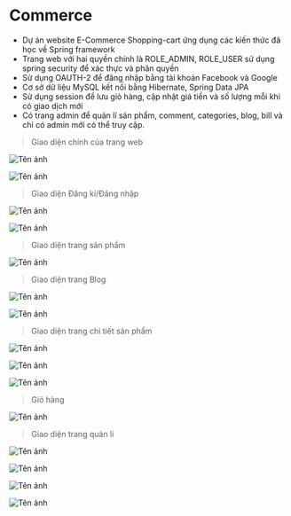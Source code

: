 ﻿# Commerce
- Dự án website E-Commerce Shopping-cart ứng dụng các kiến thức đã học về Spring framework
- Trang web với hai quyền chính là ROLE_ADMIN, ROLE_USER sử dụng spring security để xác thực và phân quyền
- Sử dụng OAUTH-2 để đăng nhập bằng tài khoản Facebook và Google
- Cơ sở dữ liệu MySQL kết nối bằng Hibernate, Spring Data JPA
- Sử dụng session để lưu giỏ hàng, cập nhật giá tiền và số lượng mỗi khi có giao dịch mới
- Có trang admin để quản lí sản phẩm, comment, categories, blog, bill và chỉ có admin mới có thể truy cập.

> Giao diện chính của trang web

![Tên ảnh](https://lh3.googleusercontent.com/vZfJ8Q7ojJp59eSaxtKBoEwJ5OBZ2CdtaqVmbVnB_3xzldmCKdGUR_1N2YtSmpjKdKUiREe4uFWjYizYoKxI4oG3TetOS2uFMb8rI7Wflfr69XxqXvlbRbbkWxxDEQNf4PK0w2KlBJEuBnVFrq3pQuYrbeIYK3J_k9fCkPAwmmI81ZzPoYwQgdUy8RZRRYX4nbEQCXuey-cNFB6FxlCvqSS7zX0Qcx6cQBN50zmlEsRfEhMzfy27NWVimkVABgd2bz_qOoJHmd1F-00AOZ3VN5gGk4oVIlnJGwh0lVvGupNcJ-Iv450CJ5MBFAt3dN--CcH9UbIAs6igF88QxJ85cybdGL4oxvccjnZtzE9R9i1GF_kEwpeKy1LmWyBSIpfRb-O6xa7kqr9wIb_ipOqcuCeArWEbZADdPGGrFpjbMl99w5jNh6wvM6jvAZEDycHPRgt-XfOrbI_93MxMv0e3zmqRimMEP9aGj8tyPAGW3txufXK5Dc8410qEoojkR-MxwR9q1IK_DGeFIHnnBkPOn4NptLFjrIWgEe3hSyMoIpu-LPnKdK9ZsVLMhVUj9HC2lZ0U3-wN8nJR6ux1Sth8dQooy6Nw0lCwi92IrFqdw5j-vJ8Z68gF71gb_wO2j8ZqF1_GGDcsIFYzD-o-yzItlB93pvf-PGTm2N_ZOKiEMYjA5_FYRX4IrF_Dn3UF8Cw6mAokfATbGWvBluiudWacHj0=w1866-h864-no?authuser=0)

![Tên ảnh](https://lh3.googleusercontent.com/OIV1RsfduaQ3aD1Rthq1eKBG7xyuLTs85dq2FoUKnf4q5hYBpN97dXDoxwfqPyDaLK0tdxnGIiZFHhMc8GYobSVmX_j65JiSzcy0BmTJw0bhUYyCAmaI-C3d_4aoaPc5396-BiosEKKtnIAhl0d8f1C9JchVy4t8zbKHAebkwdUEggY2j_iMwDz4cxSUJvSscKv0IFQ-sKRCwox8f4bNcXsFl5FLLt-wDIgAqXXpgGwhNv4YSdOR3LrUH9zPVsUfrEppO6PT5msD7rsjCvEc-gKFpFhkfTm68ul8mvcDXqKWX8Qd1qnzhHYQcPsyVT-dvX-eYdI8ZfCLmxn1P0gK8-V6_1g6z2SAd_vRDOivi4D_4loP9TqhnAol5yBBCkVUHCN6TEbbAQ5bMxVBL08QN6gqCzDXfcZc0SVD9pBhfDMXEMKkyBNdOEYKbBw_CAnrET8akGeeuvj9vUntSdxKgEKjHN0h4mS8plBS1BQr9598oFq1aCn_iS-jRLiuCKXzjuaQGzz85ueJAILWNDiD5IUlpLAj7B5fV6fGU3JhxYar0rmoRxuoWIU5knPPNmSPsucOb9_D3IpmFHUQIKRzK4GfoxHf9KohF83F4hekT934S-aXO7mS71RMhX7fyANZ444vhwc9HfnzAFH3aeQAlzqmUmbcC645OLNGV4hp-q4KNM3cSYDAkL4PTFn-Eqm6t7aStSOfaZ8ky0813qL_WK8=w1539-h866-no?authuser=0)

> Giao diện Đăng kí/Đăng nhập

![Tên ảnh](https://lh3.googleusercontent.com/WB8UxlFIJp_dSRZxIv5s7jf70qKHFODTA6KzzlPuyB4GQNIr_68ttK6K64iDnpKsPBgP3K2XcKn4pwgPanitWquEj2LD4zF-NvOHNJRX_cJ6MN7YXkwtjvbCCxPGYityQ5LX8XfB9yhlL6q29M6aAU20DJYRWFIxAhiSCXBpyFBDpM2ibSR5Piw_8NM6A4MSYr6J_hI0gHkj94_zS2fl5tgAqjMftdyPv5xyXluqtvhE5e8bKkog5VNXtBVZpY1Ma5QLk_Itqsr7puDOibwOCaikBYFPb9JXXo1bm7PXymp1HM43Of92W1Thj1vRBd8_6NZGlXrXcLN1HkSvAVjeqs9tR0sX4MypH3psJf_auxYkCCyLHrbIyN9ns7bpQPlCvWQcz-G2OY_SL7snL_Scp5y9GJVtpRSKeMUNG2PFxeMp2VK7AFku6ONgVnjepQ01FWFPBks68LTEIq6gZGRydx3Ou6F4xcIYZyAJzKABOGqQLSXrDudawTFA9YVAQ8CJROZ3Vq_qs4UKIOu6wyBry1Kl7R8GiJL8Flbe5im9ZAJrNmka__TNWSiikl9uVusgQ3W3MpTCTazaQLGJaP7E6YDYcRA_ZS2qO5b66hsOtlWFLHVTZ0TjMqwp5y5TwBRKi1NeM_cm_J576HPsMQT7TinKBPc49sF96YCIyrMLrCeDDkYEBOsSnJ3NsgK8Wx5wZc65TJPRu6CMVMckUV5sHUo=w1539-h866-no?authuser=0)

![Tên ảnh](https://lh3.googleusercontent.com/YFYVB5oox5t8oGfSs6yuFaVsOAqoF_sYOyAgyzw2pDcQzGeN3wjf6Tf3LM7BsIlyLgyRxIq8SIbyNbHgSYi2vtazqdsUunNEmb5z17w8GiADBwvxVoC9H2t1mHvtwTRrYoZdSbegcs5du7orhK6YFkQkwx9ULtu4OG4rkJG40SlZx_v5XQM2Y4wcWDaaqf-Rgb3xkQ_4RwgO7OlEIazGh-Z1dTpobqyXDsi_dQ2exkbuKKgS8LNDUJXhCsH9WnZ8kKkBSPUUm0DoRC9KBcY4mVaUJnvrOpdTEex-VgkUyMs0uWDywruftqjiZfD79xfzpYjGlxfmHMf8kZ4mHlrGk6I2x_vLKqDjdZmmR_l_dUBCx_GHhwRU6eUEwA8vGEFaAeG7OJzPYt3R6JWohb5hgoUZK9yg4hkrXhvxWkI1ojhCfmV0kwYdLvxZskZSQGURYRt3e6AbxXOb-SZZDA9u8oYN_EVURz7vadXlpHHr6I05zCS2jwuoyO2x5Rsux8_vWU9x3_7IQIXOhP4FkHnvpClUexheImC2hR8hig-LqzXAB42Sztph8df-OhbiIeCuj1D0A-3DDvX54RMKdxzd10U1aS3MIeb6-nFwq6cNM0tIuXYBZUg0udPYQwCL9veh0B6BGfbDEUCTp6YOd3v7zzBOL4xwwy9yrfLT9YC-s-mnwvnunhVptVpX9DlWyNHbzxc1nKm4FtQjiNtOm9kwtPQ=w1539-h866-no?authuser=0)

> Giao diện trang sản phẩm

![Tên ảnh](https://lh3.googleusercontent.com/GxtnWGxKPFUZ1ig0OJXQ21Ec15CzV4tdw9chEYT_Yhy5L4bkzrq-sVqdCDPjlVVjkFHuVfNT3mU_XZvK9G8hh3kKid5HgNgvxpo0mwHysuUsX8zG1r6rqp0-b-6ApuIE9OFbMJ_e7ykT541CBdlS4yxKR7KqQ9T52WRbzPDWWv4dxBSfEYOrX5gONrXVjPQFHZruNPeOZTYDL0WGZ5MdrRzoXpxLvM6Tlf3_ASHQUgmvq1zQsyG-PPTpN7IuPP6pDMX-BFBeuYjHqn5EYDgRoGmrRyytWDaOdPiyep52laHwnV_MPZKaeeEu_KAqG6lqgjWVplHq5av75rRd5XiKzmgGMFoT60GCh98_dGyuua3uPCOZJBVTmfYefEY47MjDfkCsUHRigCFsSMnhlsaGfGlEF1WbBSdFu0nJlp75NCT9CXCa_tXXQZEGEfkn_4NqI0SrtHp04HGuAEhkDbRQ7iPh1zV13sN6_9I0YatzqEjGaHp-74i8EBOdyUreKY-4FdK44fynXz_EpThDSx0jgEEV_wlAsBEqGdEcuPFX6SDlEm7eW5HdowwxU7ovagIQVxoRERVnQdmqD1EWqbVFqzapJD6zEjMEVTBpMF2or7J2GxZbyzLnRosRabBUjqzWTF5W0N-fFELdnelfElmFL1XHepjCklg0IwzCZXEJBF_H1_ppkgSx4TlxOelPK4Y9fdTX8vRJqTqpDj9eLSK4-WQ=w1539-h866-no?authuser=0)

> Giao diện trang Blog

![Tên ảnh](https://lh3.googleusercontent.com/exRaXNNwO3zG6MWP-nbwd0KNmRB2hrYnjB9229cpYTXnFbrbvBlt87vp3WJ_pqMNNmU5IFvuxRaMtZT7kLchQolry4iIzhCXTAGDRekK2cTxZ3564qJ-OhWhug-482XQ9ua0ONB_9bjbZpTnoN01RL6MkhA7vk32D9SAxfi-PTX1zNDlxU1uKYcj5AMz6KDsI1IfoN1mP447j_tY8kXOkzIskB299RR0hyPjmB2He2qrvv4xnbhapuLuj3CxS9EuoBzODVCnmr6_MA7oz_ndCrU69cu4xBwX5a0q07iCS2gCZ-Yh2d_GIZ_1E1RO65xK3I7y5wa1amenyXIiIZPiaOVmBXsgG1HRnjRCH4MYn1cvr8Ij4GQIuj_B4NUOt1Gs-ND3mEM1Y8CYl4E7FvCFyjrlbN1dsT_f1Lr-cNngg6eUVSzEFAxzNiX8tU6szp1TsoP1U4HqRMFRJWYT8Oai75bDjUon1PA168UTi800fqX3mVtsKi_5WBHe5TbRoaRvtbRFYDeNyEcu4CqKLAidX4nENlfYA8cNweBzg3hz3mkCoZaVnGs3T5khp2PoeY0kOQpRGwbKMyRgHpXYyqwn0JzRE_-bEzwioNw8w5016L5icGtWGiQBZRpQdsYR8UTSRMw25xyrvv8qZji6zd8-XKxnTsWWDunGnukIvH-a0Er--Bxfw5_qfL7Oh_3wQMdqcQ-WsABSl1GPRB5A7QWIyJs=w1539-h866-no?authuser=0)

![Tên ảnh](https://lh3.googleusercontent.com/A6BQHmrp_U2QEHlPm2KuzwXrUod9E79cw8W5RXD_GZ0JmZO5cS7TMOyVF4ZGzPKLvxUyU_i7R_mA8Rl-sDeF6XBlJ8rPSpt-MFmR_IlbLR6JZD0lPLPTkak1XZcDPsD1XxRjuy0yFSb87W49wyJ7cq8IbTFjClPmRW0UPYmDZB4shxLel75IRzJa2_vDihy0Fc4_1aqp-X31rtlSXhPXeW2PekxF_ds7zgZciWTUqLelfL71o79R38pUR62omfmfz4fnizWQLoXe92oOC8gl2BSL4ixp5om5ehPPZib1SoPwHP-hWYE0Uzbwhi6qknf_1rLvcRXD_3nFjDZZDhxwDBuTtlC70asv0bpGMFzdOa_LSJRSqHaCXaZwrm3HnNrkTxeajnuiVSByfzY24o-pVsSdEKXbB-TmeseSVwo2RSakZN6QXkcYNsHAytXi-RWJ2SbioC3mTAaxc3dtUv32rkryRkMejYXoOLss9VdzdHnn-avI6GjwmhleT-E8XDUtPRBzOsvUlil0YO7Zlx85MsHZnr0W79ddTdUcPDqE9urrcBSx4pHX5crrEVZEWPJyGqRar4BlEUZWOH4RhB03QJyYW8Y2CsIaxDbELOVzhMVpCOOBL3Q8D24XmVEt6hh-OyR8yRcmbn0LT_cDua_u_tvSCZNhLDljdNfHo9kp5isOZJOUy6LiBIbVD_Zcsyk6vMwrnDCBCpqQWnk0oCPDyuk=w1539-h866-no?authuser=0)

> Giao diện trang chi tiết sản phẩm

![Tên ảnh](https://lh3.googleusercontent.com/PeTrEdWpWN3Kr8yBhOtjHKbOI7BldL0kYkfhscTh9IQdrQY36GK9DawjoIedcN65sQg2qsj4TDmjYkdHrbtQGQ3URIfr-tvJh55uFDe0OM_HrisAjILBEk5b0qyWvO6VdpTsOjWFdHo5h-qRVbHmwjy9UhBBPjxzPLJGcImeLZeGb5Rca2TveaS1dhIN00b9cx7Vq11VB4KuZF6Um98vVw2MjFXP7KUAq_6P59AtNDYvnbjiffnCdN4RWOyQnQjJTck1Q3ipNWJhrxpX_Gb5mr0MU-hXH4o_H94WPphjUPXlg3M3W8ux5ydOwjgj9-3r_78Lh4b4OH0rfTewbxNvcTj-KGUIjbO5io7CSUBFjfxUmR959KLg4vsSxmpKByxgC0n8Q_8ZnRO5ZlwrWWKwmLI3IpR2EP9_w1VmkQzVbGBmtai70W3tZ2QJ4dhKBsodJGRJwcW96YVwmenldFX22_7vMuWlA_xIQOGV37ZHxF_0W9jyrhl2yg00TzB6o8u82Xmmus_hGa8mJackAnVLwJ2e_bpqyaCPZk3dbCWoDc8JFVnlLx6WHvcYLjaPWnFhTY4ywvU6IZS1r535zf2HR97YSmL8hpd-7piuFAa3XzoaYFbL12f4p0Iix8ymkXqXxnfGHZVyzFpgio3XGHVdOSscgcLXVPbJc0kEU34I2LZ0P4-Irv_VNQFtuSVE_F85yfpRP5fgSsqoxYyUvoYE5M4=w1539-h866-no?authuser=0)

![Tên ảnh](https://lh3.googleusercontent.com/AWlqPBW3hmatG7VdcNPc9wSMB4Y-bOQ5Qd3PlFzjl4XZYUfKWqULo4aiGAdK3_zf64W3K0z5_MxJy75twx0gypzSgsA6PRGMU5_ZsOxO94nVjW1I2mtiN5kolOskrkmYE-9l6zjL9D5QugdN85BF2M4-AnWSdB3a7tXhus-5JEFGLxoXtWTGNac45AhMLD3SElca9XoFhGEzreQ0ls5BRHRP-LLPM2U-ww2prEo9O7cucl-osmrsbED5wZeEr4HW6tBSK_LjWXzXGwz41UH-2fI2z4C49g51vvgeCLaozWUoU8vFkBph3lsz8oGVQ7Bc1r1lVhWK2GNTSXAM5Hvx77a1qn8aeiBSXJPasVKNB1nXDVTJE6UZ-_zefuaUUE7plrTir1A29rsP4y1XiRETMS7xxLVZbJUuhLbQZSmvvMa8BDvkF7A4mzxw58nrCRsWWCwKnOE9BqI5zGXLIf7gAi9jjqHzYMuCjpdcSnOH8Wej8udyblT3O6v1H9_sGi8JtkAzZG9Fj8QJwlhusk8VduHAyfXPBUaZFt2s4qXWT_IZ0NNNEkKsoLBRpZ7KtZXVFcvdkv2FD9x6eZH0RgnSGF5SHwLOmiNVxqnAF9BTAqQKgTSKOLKe8naNLWBwnVNMdeTtldQN3CTES4nL4_HBU5THhUVpEv7tPZ_lg1poJo7IGXsntWp7Z5_9FI1d5DJzAwvlYwtSz_1lDUISPO0jyTc=w1539-h866-no?authuser=0)

![Tên ảnh](https://lh3.googleusercontent.com/DDUlzd1VIN6b19f7LCHzXIIwITLLhj6mJJtutZKYPuHmJsjaP7TZQx_u13bL65fD4PMokEKnjpIrGbuLS6jAjGBbZnrxgVdpHwUfT6erpZXOLiw42aXHuxhQOi885VNm9fq0z9QIT8qJxURDqBrjcpRpjEuAJ_nAE5DtHuEv6O_IRZQz4GVOu66sCOY3uPiqxOXfdSP7G2566z_UKuBBc9tq3OepEaZ6fRG4oCNLnQR8WykdhlQwoAo7EVRtBJcCufNOzWH2J523Fqu4BJJVnFn8EPrSZp-OkvHXCrNvtQTkrJYTyeWrTM-WSYejAvpOFOPbqv_iWtOJvpkmazegXttNlSOjtdu6dgSYJ3oi-9jSb_NV30hlpQ_xZAKGbXjp4_eKQIChxjrkIEovPKaeG6lqSu7Bh3xIsiZXZVlmuvGw6cXJefMHWxyeeqyjRcuzkhxyr9Scm06fbpoX8F1AdSOZo2QKTyJiycvR0ifhyLKsQmZbjY14FDDFD0HaPBDNL_nzVMMl-9ZIwwUZSHfkX0OA-hWWmKZm-fuEk4Ses9uNIBZSknT_B43O4XSazDqM14NMX0dqBE2w3WAMXxhsjHkYx6kbN9TD-tX0pJgfWDRBypiag418wx3jDbNGSFMfELztnWh7GatpzGywqHUiYXZmfbhDJjnvkKSCpvXit-UP1Ak0Hupcvbjk3gDqs1FQBZGVUdH_50UjYSm-HoIxmEg=w1539-h866-no?authuser=0)

> Giỏ hàng

![Tên ảnh](https://lh3.googleusercontent.com/5oVgBAMd_MGVadNLaliDFUpTGbjIuQ2a7zOWhsajBx4VORgala3Ti6shBWgI0dIa744mgAWvFdepfmT5RxSVJ32IWf1BVVjC3wgUOL2O8uxDJuwcxBoIEVe7-DU0byOIOIF_Nc7RG79C1HwMfWdMG_BmoHVwoFmF7BPfX2eZ8xhkTlicNIkpO-zNRnzsVCVRXjLE1K6ixyUOX8cgH9CaKlk4DsPedId4snHIBztQLYgBBELqmwUG9T9rQi5xWvculEZ0Kk5TsryVOZGN4FYs2v_DCqbbxTTV16rU0oe5jSdEcors_Fw43ojO4uQaxUaZilV7d2b0JbkG395wPJr2r9Z8aOxmAyaf2_qOA-Tkq3axb1-kLqRK1Bi3u9JTCB1uCFdpHIPbxb6wOpN0KmvAzrcr6Aj-0u62LfvHkuXLowRAKIRcUMF3TR3A4pM_O1y-MX4vyHBFABSOH-fciarKlQshsqkWjvXGrVf0fFVEoZ5oyk1C1TLsbRLlonNWTkVMnYMPdhaDLVpqa6DeNcWJj910raURW_rgIJIBv8wi3dNh4jOQX_H-Kprk4X1_W1nhZPuuabspuzcWlFmtGSNAyTMAdrYoN7UyU4esV7ZkSTSObPfMAvV9a2i-mhdP7_iq85kyt3RZqhxKWJlKcpwJWTUU1xHMgTT2fVTOTaB0PbRKMYqLbSU523BgmbCqjE7eBPj9nFCS4wQ7OS6Uw8pU7Jo=w1539-h866-no?authuser=0)

> Giao diện trang quản lí

![Tên ảnh](https://lh3.googleusercontent.com/Iw2MFp_1pomFAyQE-ME1sXoCTKBMpGthkzChVsouxLSyH85VVDvflJcWBuAoOupRIbHFL_gkgrq1avMF9clYqmZJT_DZKBslkxFTSPZ6m8FwpNrJegKniEoX1dni29TbhwIZmaABJu1HXfKg5PmwlNUyjUn_v8MQrBu1Qo_1JFB8c-Ehz5ZIM-KeskmmluDM3AWdpNdcOKIk9sikBdW_LflmyKCagEaj2v6LOYMYtPfvo8coNgB1slRQBu9zs1m9Y53BNghRJt034kL3JmwPEnAF1yFXpVTk49dk9alLNRiTf3sb6wXVeZtU9qo33MGFKwATSnUInrGEYFLc1fkuuLVUnKRxy2gS2kazPlU6gccLwBLmEUjDlFgWvIy1r7GL56ngCabqAieE22LIIhbqLlmZ6P5jnvK33PAq_SVo7gFa0C3S45KP6fv2jHzr09NQdlBvoKyinF90sDr0lQcPBJOhLN48dQSj0vMo-nuCR3MkCBJrTTSj0xKggWSUACzG-Xt5kt-G_OVQBJhOZUgXf1lt6twE2HHJZFghTBh5ChcJdXY_UZ0l1inSMuwuBmQnzJeo-LsxRLRobHaRhghsYcdpvNvqqtTmJA80Mn0ulV4ahOInTuWDSieZ4KwkO1TzsHCZHGKEcLOwKBEKQGG7jXs9VkcfHJHKbVzKcelcK67gqLmjwc_3Nzfl1Ma1Tm9rlN5pk2QclI0996rKq1v3pzw=w1539-h866-no?authuser=0)

![Tên ảnh](https://lh3.googleusercontent.com/oweAbEpcc1fDxzribSdvoK2_-XSZZaJHFmuPW8N8CGor8jFnawMOo20-p_igG-CTvJwcIZMVRSJ5ytIonYcqkqpxKIVBx85IEimZ5P2eZaV2kM4TiCiDZ8C9mOd41zrzjoz9hO3dldaoh_7lkrSz3bTM-siQgwqisvhmhH1ru-hO37nXJy7quMrqeqiV1BW96i-ybcI2t53oLSqcq8e8UF_HVy2P7gvmKZpEs5R7rYAT_IuuH_ARAZEOGYJuRK3gBJ1Ls6xRARUx3xzkHPIwelQ5eUyt9seAGH06v5YVE3PvAtL8jJurPh5--KCsLSQOVfQKad5Sq4CvIJZff5Q5xYUvccmdRi5pFSWCypmgfJuDXvEkxCNGikPbEqUeyQ9-W63Wc5WgkQ6IIVughQbJnGuLw7YmEEcu5IxckSA7RGIdbbm3j-xEb5zC5AiScTmRw9yFdtv9nBliTwa1-sY31WcbIk9LPBg9_QJO-c5VEX5oyZEIxth1zbeEZx33SI8Iug6u-rG3DpnMccRhoznCUmwQIjwTWD0uWvZeYZ4mqINA2tMTqKRsVewyQcGlp9nxSwT3S0dd_jDNvVK1otX-5rPybR32_rc5eUV3jnhn9hZWuVWjJwRdFBcEJUJy7PajsUxQAXkrfR-uL4nvVwDxyw3BY7kjnVyUfKvPuSgft1nm_K2rAgCxc7-EZUI7OhKLpoB9Tn8BzvzZGTZS9bybjD4=w1539-h866-no?authuser=0)

![Tên ảnh](https://lh3.googleusercontent.com/gdpVqc7djV0X9U-gtIDoSBgYcbY8b4GxUfIJgJkVcD8JzHEo36Ytc6PkY8PH-a0M8V9ruLjCVjSsfKW2t2mhbnhaPgkwAVGniCING7M5ybpNk5qhqmaOJCa_buB9deIUIXJoo5ayctQ7NKsEFkFz2kzdwR7shs81WffaENOIuaBfu6yerZZEMBjxDDVryz6BERHbf8zgv05nM1VDxqNlUmFVAIk29eoVSpfWEE5zCon4RlkGnkpUWakqElkQpmkQk_Q1JabtKaTw9A2BFkhatt3SjDNsNgHuvr58o1Hp_uE4Yj3I7PjFBVHn4x33OyLCgOiVF8maArgf_AAulMJ4Ds8gD-LYlbwj0GbLMCYiNsasaLnJghyLE9b4DEUeScFaI1LL8B0oGevY5Mhri5SjxVyuWTfLgYIU8x2eamEQobI3VmXVmhZYVofgsSIZUZHwV4hNARf3T-afte951Aoj-j2_Qd1NQG_bdZuCU_SmY4siSU5h835CgdNIbWvegXeogaLuCloYLwm5fFEV3y5b3yafTwv5IstX9wCnYb0GfgnpsiRsHpse7wnhRqEtTW57RR3oz2NzPUIquZaLcnTbkCObb-ZvH1eUlKkNCVln3M3Z5t7HpTsJVJbSlGr6SvpqBQekMfSyIelSyT98PGYXtNyY2C3pVbrJhh6bPYgaSF8nAz_rw6R3gHH-d_AfUgRMW2Mmezro0eGR3qQU4xgXpgM=w1539-h866-no?authuser=0)

![Tên ảnh](https://lh3.googleusercontent.com/m3527sbspP3nphvJl0eZbXGxlSCvo7RDZQmVZSaPacw3IwcuBOEex7nm5hmddgJpzWByvOl2eyhYKKce9IZU5iphALs6hGs9dIp8TKlNMPBXMkMX-F7ceUzFkf63KGJbHSkA9_-AY_yJzhhszhHwcGI3YuQsaP864_uPByyQmA8Wyt-vQOKd7DUxwN0dytWkaP9zfvx4Vo7n8bFCNrLfsYxp31W5rjcktNZaJohQAA_Nx7WVmAl1DcUzz6pLZX0iAdcBGm_5uZ_SKCOKpn-b9-v7TF2UT5XM3TT7MudM_oPVOxfnpx5lehLMQI7O0ngJQXus2UcWEudpMkm1HgTkSf6T8aFY7B6zjjghiJgKqhcYF0ppxLqp883uCl1UgP2-p7xaFNy235tkhGSb2ye3PQ7zTOx3Y7sAXEJZEkxfA6XHCgo0qVE8WMrGb8V70ugUXXF81K0ZFSHK_FFKyL8wY8LSPUN6IJli_G_QdKaAj1w4xXIPPGOIeeJX6mgbld49PB1xJlBpYIH72D6fhCCnX5dMZPwNb2hXr9vnUEUmYiHhbhn531pXUBPo72gKqHscJnVVngiarPLx7pIz4qR_L9p4vJ60liftbdTOOXdiJ0SueFAB0IA7m4RUW8wWH-U2tNGHmEcWdccE1VKiqpUO98V2fjsFo3AZyEXLhEk_L-l7KfR_Gwr3U3GPiok9L2xf_AQI47jNg5gidCcFHaPNxaM=w1539-h866-no?authuser=0)


